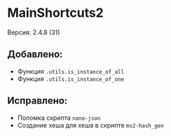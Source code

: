# MainShortcuts2
Версия: 2.4.8 (31)
## Добавлено:
- Функция `.utils.is_instance_of_all`
- Функция `.utils.is_instance_of_one`
## Исправлено:
- Поломка скрипта `nano-json`
- Создание хеша для хеша в скрипте `ms2-hash_gen`